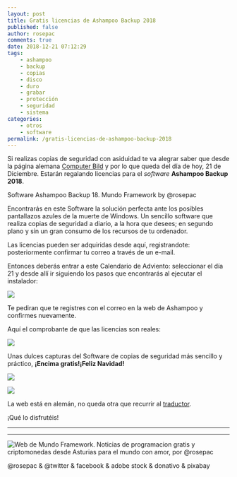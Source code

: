 ```yaml
---
layout: post
title: Gratis licencias de Ashampoo Backup 2018
published: false
author: rosepac
comments: true
date: 2018-12-21 07:12:29
tags:
    - ashampoo
    - backup
    - copias
    - disco
    - duro
    - grabar
    - protección
    - seguridad
    - sistema
categories:
    - otros
    - software
permalink: /gratis-licencias-de-ashampoo-backup-2018
---
```

Si realizas copias de seguridad con asiduidad te va alegrar saber que desde la página alemana [Computer Bild][1] y por lo que queda del día de hoy, 21 de Diciembre. Estarán regalando licencias para el _software_ **Ashampoo Backup 2018**.

Software Ashampoo Backup 18. Mundo Framework by @rosepac

Encontrarás en este Software la solución perfecta ante los posibles pantallazos azules de la muerte de Windows. Un sencillo software que realiza copias de seguridad a diario, a la hora que desees; en segundo plano y sin un gran consumo de los recursos de tu ordenador.

Las licencias pueden ser adquiridas desde aquí, registrandote:  posteriormente confirmar tu correo a través de un e-mail.

Entonces deberás entrar a este Calendario de Adviento:  seleccionar el día 21 y desde allí ir siguiendo los pasos que encontrarás al ejecutar el instalador:

![][2]

Te pediran que te registres con el correo en la web de Ashampoo y confirmes nuevamente.
  
Aquí el comprobante de que las licencias son reales:

![][3]

Unas dulces capturas del Software de copias de seguridad más sencillo y práctico, **¡Encima gratis!¡Feliz Navidad!**

![][4]

![][5]

La web está en alemán, no queda otra que recurrir al [traductor][6].


  ¡Qué lo disfrutéis!


* * *


   


* * *


  


![Web de Mundo Framework. Noticias de programacion gratis y criptomonedas desde Asturias para el mundo con amor, por @rosepac][7]


  @rosepac & @twitter & facebook & adobe stock & donativo & pixabay


 [1]: https://www.computerbild.de
 [2]: https://i.ibb.co/YpZdXBm/ashampoo-instalador-1.png
 [3]: https://i.ibb.co/JQ9NVTH/ashampoo-instalador-3.png
 [4]: https://i.ibb.co/wSRd7br/ashampoo-instalador-4.png
 [5]: https://i.ibb.co/bm6GB8d/ashampoo-instalador-5.png
 [6]: https://translate.google.es/?hl=es
 [7]: https://image.ibb.co/iTckvT/mundo-framework-1350x167-steemit.png